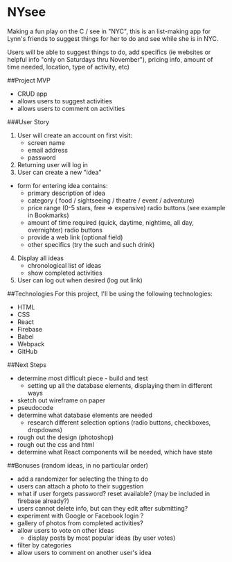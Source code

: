 # NYsee
Making a fun play on the C / see in "NYC", this is an list-making app for Lynn's friends to suggest things for her to do and see while she is in NYC.

Users will be able to suggest things to do, add specifics (ie websites or helpful info "only on Saturdays thru November"), pricing info, amount of time needed, location, type of activity, etc) 

##Project MVP
- CRUD app 
- allows users to suggest activities
- allows users to comment on activities

###User Story
1. User will create an account on first visit:
    * screen name
    * email address 
    * password
2. Returning user will log in
3. User can create a new "idea" 
  * form for entering idea contains:
    * primary description of idea
    * category ( food / sightseeing / theatre / event / adventure) 
    * price range (0-5 stars, free => expensive) radio buttons (see example in Bookmarks)
    * amount of time required (quick, daytime, nightime, all day, overnighter) radio buttons
    * provide a web link (optional field)
    * other specifics (try the such and such drink)
4. Display all ideas
    * chronological list of ideas  
    * show completed activities
5. User can log out when desired (log out link)

##Technologies
For this project, I'll be using the following technologies:
- HTML
- CSS
- React
- Firebase
- Babel
- Webpack
- GitHub

##Next Steps
- determine most difficult piece - build and test
    * setting up all the database elements, displaying them in different ways
- sketch out wireframe on paper
- pseudocode 
- determine what database elements are needed
    * research different selection options (radio buttons, checkboxes, dropdowns)
- rough out the design (photoshop)
- rough out the css and html
- determine what React components will be needed, which have state

##Bonuses (random ideas, in no particular order)
- add a randomizer for selecting the thing to do 
- users can attach a photo to their suggestion
- what if user forgets password? reset available? (may be included in firebase already?)
- users cannot delete info, but can they edit after submitting?
- experiment with Google or Facebook login ?
- gallery of photos from completed activities?
- allow users to vote on other ideas
    * display posts by most popular ideas (by user votes)
- filter by categories
- allow users to comment on another user's idea
